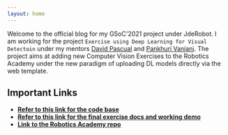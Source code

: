 ```yaml
---
layout: home
---
```


Welcome to the official blog for my GSoC'2021 project under JdeRobot.
I am working for the project `Exercise using Deep Learning for Visual Detectoin` under my mentors [David Pascual](https://github.com/dpascualhe) and [Pankhuri Vanjani](https://github.com/pankhurivanjani).
The project aims at adding new Computer Vision Exercises to the Robotics Academy under the new paradigm of uploading DL models directly via the web template. <br/>

## Important Links
* [**Refer to this link for the code base**](https://github.com/TheRoboticsClub/gsoc2021-Shashwat_Dalakoti)
* [**Refer to this link for the final exercise docs and working demo**](https://jderobot.github.io/RoboticsAcademy/exercises/ComputerVision/human_detection)
* [**Link to the Robotics Academy repo**](https://github.com/JdeRobot/RoboticsAcademy)